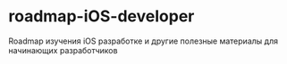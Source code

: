 # roadmap-iOS-developer
Roadmap изучения iOS разработке и другие полезные материалы для начинающих разработчиков
